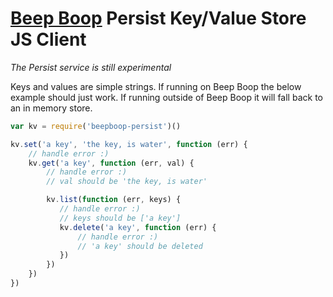 # [Beep Boop](https://beepboophq.com) Persist Key/Value Store JS Client

*The Persist service is still experimental*

Keys and values are simple strings. If running on Beep Boop the below example should
just work. If running outside of Beep Boop it will fall back to an in memory store.

```javascript
var kv = require('beepboop-persist')()

kv.set('a key', 'the key, is water', function (err) {
    // handle error :)
    kv.get('a key', function (err, val) {
        // handle error :)
        // val should be 'the key, is water'

        kv.list(function (err, keys) {
           // handle error :)
           // keys should be ['a key']
           kv.delete('a key', function (err) {
               // handle error :)
               // 'a key' should be deleted
           })
        })
    })
})
```
